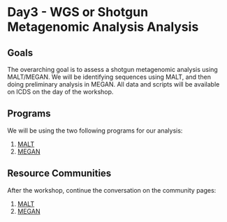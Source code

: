 # Day3 - WGS or Shotgun Metagenomic Analysis Analysis

## Goals
The overarching goal is to assess a shotgun metagenomic analysis using MALT/MEGAN. We will be identifying sequences using MALT, and then doing preliminary analysis in MEGAN. All data and scripts will be available on ICDS on the day of the workshop.

## Programs
We will be using the two following programs for our analysis:

1. [MALT](https://software-ab.informatik.uni-tuebingen.de/download/malt/welcome.html)
1. [MEGAN](https://software-ab.informatik.uni-tuebingen.de/download/megan6/welcome.html)

## Resource Communities 
After the workshop, continue the conversation on the community pages:

1. [MALT](http://megan.informatik.uni-tuebingen.de/c/malt-megan-alignment-tool/16)
2. [MEGAN](http://megan.informatik.uni-tuebingen.de/)
